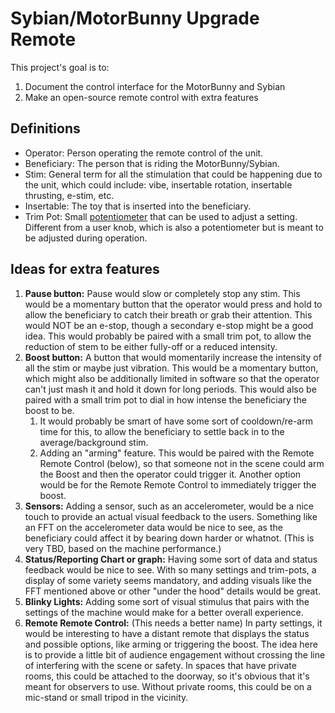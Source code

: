 # Sybian/MotorBunny Upgrade Remote

This project's goal is to:
1. Document the control interface for the MotorBunny and Sybian
2. Make an open-source remote control with extra features

## Definitions

* Operator: Person operating the remote control of the unit. 
* Beneficiary: The person that is riding the MotorBunny/Sybian.
* Stim: General term for all the stimulation that could be happening due to the unit, which could include: vibe, insertable rotation, insertable thrusting, e-stim, etc.
* Insertable: The toy that is inserted into the beneficiary. 
* Trim Pot: Small [potentiometer](https://en.wikipedia.org/wiki/Potentiometer) that can be used to adjust a setting. Different from a user knob, which is also a potentiometer but is meant to be adjusted during operation. 

## Ideas for extra features

1. **Pause button:** Pause would slow or completely stop any stim.  This would be a momentary button that the operator would press and hold to allow the beneficiary to catch their breath or grab their attention. This would NOT be an e-stop, though a secondary e-stop might be a good idea. This would probably be paired with a small trim pot, to allow the reduction of stem to be either fully-off or a reduced intensity.
2. **Boost button:** A button that would momentarily increase the intensity of all the stim or maybe just vibration.  This would be a momentary button, which might also be additionally limited in software so that the operator can't just mash it and hold it down for long periods.  This would also be paired with a small trim pot to dial in how intense the beneficiary the boost to be.  
    1. It would probably be smart of have some sort of cooldown/re-arm time for this, to allow the beneficiary to settle back in to the average/background stim. 
    2. Adding an "arming" feature.  This would be paired with the Remote Remote Control (below), so that someone not in the scene could arm the Boost and then the operator could trigger it. Another option would be for the Remote Remote Control to immediately trigger the boost. 
3. **Sensors:** Adding a sensor, such as an accelerometer, would be a nice touch to provide an actual visual feedback to the users. Something like an FFT on the accelerometer data would be nice to see, as the beneficiary could affect it by bearing down harder or whatnot. (This is very TBD, based on the machine performance.)
4. **Status/Reporting Chart or graph:** Having some sort of data and status feedback would be nice to see. With so many settings and trim-pots, a display of some variety seems mandatory, and adding visuals like the FFT mentioned above or other "under the hood" details would be great. 
5. **Blinky Lights:** Adding some sort of visual stimulus that pairs with the settings of the machine would make for a better overall experience. 
6. **Remote Remote Control:** (This needs a better name) In party settings, it would be interesting to have a distant remote that displays the status and possible options, like arming or triggering the boost. The idea here is to provide a little bit of audience engagement without crossing the line of interfering with the scene or safety. In spaces that have private rooms, this could be attached to the doorway, so it's obvious that it's meant for observers to use.  Without private rooms, this could be on a mic-stand or small tripod in the vicinity. 